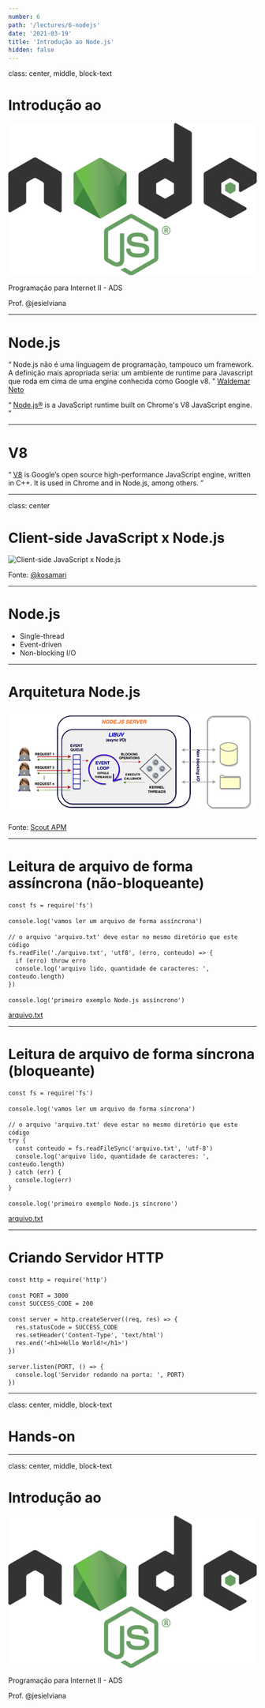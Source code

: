 ```yaml
---
number: 6
path: '/lectures/6-nodejs'
date: '2021-03-19'
title: 'Introdução ao Node.js'
hidden: false
---
```


class: center, middle, block-text

# Introdução ao

![Logo do Node.js](../../images/lectures/nodejs.png)

Programação para Internet II - ADS

Prof. @jesielviana

---

# Node.js

<q cite="https://leanpub.com/construindo-apis-testaveis-com-nodejs"> Node.js não é uma linguagem de programação, tampouco um framework. A definição mais apropriada seria: um ambiente de runtime para Javascript que roda em cima de uma engine conhecida como Google v8. </q> <a href="https://leanpub.com/construindo-apis-testaveis-com-nodejs" target="_blank">Waldemar Neto</a>

<q cite="https://nodejs.org"> <a href="https://nodejs.org" target="_blank">Node.js®</a> is a JavaScript runtime built on Chrome's V8 JavaScript engine. </q>

---

# V8

<q cite="https://v8.dev"> <a href="https://v8.dev" target="_blank">V8</a> is Google’s open source high-performance JavaScript engine, written in C++. It is used in Chrome and in Node.js, among others. </q>

---

class: center

# Client-side JavaScript x Node.js

![Client-side JavaScript x Node.js](https://pbs.twimg.com/media/C5_ue1TWYAA0C1R?format=jpg&name=large)

<div  class="reference">
Fonte: <a href="https://twitter.com/kosamari/status/837650274672082944" target="_blank">@kosamari</a>
</div>

---

# Node.js

- Single-thread
- Event-driven
- Non-blocking I/O

---

# Arquitetura Node.js

![Arquitetura Node.js](../../images/lectures/nodejs-architeture.png)

<div  class="reference">
Fonte: <a href="https://scoutapm.com/blog/nodejs-architecture-and-12-best-practices-for-nodejs-development" target="_blank">Scout APM</a>
</div>

---

# Leitura de arquivo de forma assíncrona (não-bloqueante)

```javascript{numberLines: true}
const fs = require('fs')

console.log('vamos ler um arquivo de forma assíncrona')

// o arquivo 'arquivo.txt' deve estar no mesmo diretório que este código
fs.readFile('./arquivo.txt', 'utf8', (erro, conteudo) => {
  if (erro) throw erro
  console.log('arquivo lido, quantidade de caracteres: ', conteudo.length)
})

console.log('primeiro exemplo Node.js assíncrono')
```

<a target="_blank" href="https://github.com/ifpipicos/resources/blob/main/arquivo.txt">
arquivo.txt
</a>

---

# Leitura de arquivo de forma síncrona (bloqueante)

```javascript{numberLines: true}
const fs = require('fs')

console.log('vamos ler um arquivo de forma síncrona')

// o arquivo 'arquivo.txt' deve estar no mesmo diretório que este código
try {
  const conteudo = fs.readFileSync('arquivo.txt', 'utf-8')
  console.log('arquivo lido, quantidade de caracteres: ', conteudo.length)
} catch (err) {
  console.log(err)
}

console.log('primeiro exemplo Node.js síncrono')
```

<a target="_blank" href="https://github.com/ifpipicos/resources/blob/main/arquivo.txt">
arquivo.txt
</a>

---

# Criando Servidor HTTP

```javascript{numberLines: true}
const http = require('http')

const PORT = 3000
const SUCCESS_CODE = 200

const server = http.createServer((req, res) => {
  res.statusCode = SUCCESS_CODE
  res.setHeader('Content-Type', 'text/html')
  res.end('<h1>Hello World!</h1>')
})

server.listen(PORT, () => {
  console.log('Servidor rodando na porta: ', PORT)
})
```

---

class: center, middle, block-text

# Hands-on

---

class: center, middle, block-text

# Introdução ao

![Logo do Node.js](../../images/lectures/nodejs.png)

Programação para Internet II - ADS

Prof. @jesielviana
